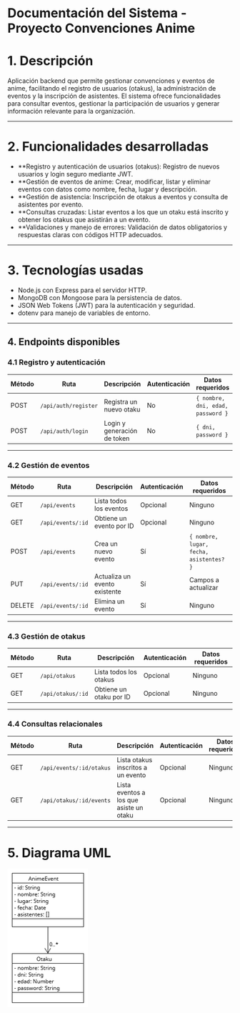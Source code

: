 # Documentación del Sistema - Proyecto Convenciones Anime

# 1. Descripción
Aplicación backend que permite gestionar convenciones y eventos de anime, facilitando el registro de usuarios (otakus), la administración de eventos y la inscripción de asistentes. El sistema ofrece funcionalidades para consultar eventos, gestionar la participación de usuarios y generar información relevante para la organización.

---

# 2. Funcionalidades desarrolladas
- **Registro y autenticación de usuarios (otakus): Registro de nuevos usuarios y login seguro mediante JWT.
- **Gestión de eventos de anime: Crear, modificar, listar y eliminar eventos con datos como nombre, fecha, lugar y descripción.
- **Gestión de asistencia: Inscripción de otakus a eventos y consulta de asistentes por evento.
- **Consultas cruzadas: Listar eventos a los que un otaku está inscrito y obtener los otakus que asistirán a un evento.
- **Validaciones y manejo de errores: Validación de datos obligatorios y respuestas claras con códigos HTTP adecuados.

---


# 3. Tecnologías usadas
- Node.js con Express para el servidor HTTP.
- MongoDB con Mongoose para la persistencia de datos.
- JSON Web Tokens (JWT) para la autenticación y seguridad.
- dotenv para manejo de variables de entorno.

---


## 4. Endpoints disponibles

### 4.1 Registro y autenticación

| Método | Ruta                  | Descripción                   | Autenticación | Datos requeridos                      |
|--------|-----------------------|------------------------------|---------------|-------------------------------------|
| POST   | `/api/auth/register`  | Registra un nuevo otaku       | No            | `{ nombre, dni, edad, password }`    |
| POST   | `/api/auth/login`     | Login y generación de token   | No            | `{ dni, password }`                  |

---

### 4.2 Gestión de eventos

| Método | Ruta                     | Descripción                          | Autenticación | Datos requeridos                        |
|--------|--------------------------|-------------------------------------|---------------|---------------------------------------|
| GET    | `/api/events`            | Lista todos los eventos              | Opcional      | Ninguno                               |
| GET    | `/api/events/:id`        | Obtiene un evento por ID             | Opcional      | Ninguno                               |
| POST   | `/api/events`            | Crea un nuevo evento                 | Sí            | `{ nombre, lugar, fecha, asistentes? }` |
| PUT    | `/api/events/:id`        | Actualiza un evento existente        | Sí            | Campos a actualizar                   |
| DELETE | `/api/events/:id`        | Elimina un evento                    | Sí            | Ninguno                               |

---

### 4.3 Gestión de otakus

| Método | Ruta                   | Descripción                          | Autenticación | Datos requeridos                   |
|--------|------------------------|------------------------------------|---------------|----------------------------------|
| GET    | `/api/otakus`          | Lista todos los otakus              | Opcional      | Ninguno                         |
| GET    | `/api/otakus/:id`      | Obtiene un otaku por ID             | Opcional      | Ninguno                         |

---

### 4.4 Consultas relacionales

| Método | Ruta                        | Descripción                                   | Autenticación | Datos requeridos |
|--------|-----------------------------|----------------------------------------------|---------------|------------------|
| GET    | `/api/events/:id/otakus`    | Lista otakus inscritos a un evento            | Opcional      | Ninguno          |
| GET    | `/api/otakus/:id/events`    | Lista eventos a los que asiste un otaku       | Opcional      | Ninguno          |

---


# 5. Diagrama UML

![Diagrama UML](./public/ANIME-EVENTS.png)

